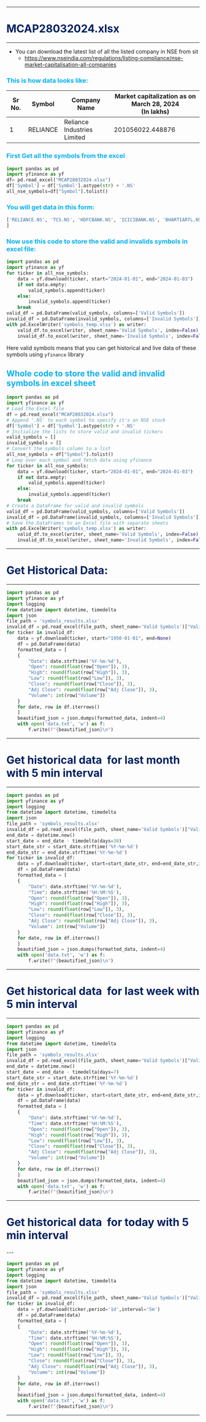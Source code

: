 


---
# <span style="color:rgb(0, 32, 96)">MCAP28032024.xlsx</span> 

---

- You can download the latest list of all the listed company in NSE from sit
	- https://www.nseindia.com/regulations/listing-compliance/nse-market-capitalisation-all-companies

### <span style="color:rgb(0, 176, 240)">This is how data looks like:</span>

| Sr No. | Symbol   | Company Name                | Market capitalization as on March 28, 2024<br>(In lakhs) |
| ------ | -------- | --------------------------- | -------------------------------------------------------- |
| 1      | RELIANCE | Reliance Industries Limited | 201056022.448876                                         |

### <span style="color:rgb(0, 176, 240)">First Get all the symbols from the excel</span>

```python
import pandas as pd
import yfinance as yf
df= pd.read_excel("MCAP28032024.xlsx")
df['Symbol'] = df['Symbol'].astype(str) + '.NS'
all_nse_symbols=df["Symbol"].tolist()
```


### <span style="color:rgb(0, 176, 240)">You will get data in this form:</span>

```python
['RELIANCE.NS', 'TCS.NS', 'HDFCBANK.NS', 'ICICIBANK.NS', 'BHARTIARTL.NS', 'SBIN.NS', 'INFY.NS', 'LICI.NS', 'ITC.NS', 'HINDUNILVR.NS', 'LT.NS', 'BAJFINANCE.NS', 'HCLTECH.NS', 'MARUTI.NS', 'SUNPHARMA.NS', 'ADANIENT.NS', 'KOTAKBANK.NS', 'TITAN.NS', 'ONGC.NS', 'TATAMOTORS.NS', 'NTPC.NS', 'AXISBANK.NS', 'DMART.NS', 'ADANIGREEN.NS', 'ADANIPORTS.NS', 'ULTRACEMCO.NS', 'ASIANPAINT.NS', 'COALINDIA.NS', 'BAJAJFINSV.NS', 'BAJAJ-AUTO.NS', 'POWERGRID.NS', 'NESTLEIND.NS', 'WIPRO.NS', 'M&M.NS', 'IOC.NS', 'JIOFIN.NS', 'HAL.NS', 'DLF.NS', 'ADANIPOWER.NS', 'JSWSTEEL.NS', 'TATASTEEL.NS', 'SIEMENS.NS', 'IRFC.NS', 'VBL.NS'
]
```


### <span style="color:rgb(0, 176, 240)">Now use this code to store the valid and invalids symbols in excel file:</span>

```python
import pandas as pd
import yfinance as yf
for ticker in all_nse_symbols:
    data = yf.download(ticker, start="2024-01-01", end="2024-01-03")
    if not data.empty:
        valid_symbols.append(ticker)
    else:
        invalid_symbols.append(ticker)
    break
valid_df = pd.DataFrame(valid_symbols, columns=['Valid Symbols'])
invalid_df = pd.DataFrame(invalid_symbols, columns=['Invalid Symbols'])
with pd.ExcelWriter('symbols_temp.xlsx') as writer:
    valid_df.to_excel(writer, sheet_name='Valid Symbols', index=False)
    invalid_df.to_excel(writer, sheet_name='Invalid Symbols', index=False)
```
Here valid symbols means that you can get historical and live data of these symbols using `yfinance` library 


## <span style="color:rgb(0, 176, 240)">Whole code to store the valid and invalid symbols in excel sheet</span>

```python
import pandas as pd
import yfinance as yf
# Load the Excel file
df = pd.read_excel("MCAP28032024.xlsx")
# Append '.NS' to each symbol to specify it's an NSE stock
df['Symbol'] = df['Symbol'].astype(str) + '.NS'
# Initialize the lists to store valid and invalid tickers
valid_symbols = []
invalid_symbols = []
# Convert the symbols column to a list
all_nse_symbols = df["Symbol"].tolist()
# Loop over each symbol and fetch data using yfinance
for ticker in all_nse_symbols:
    data = yf.download(ticker, start="2024-01-01", end="2024-01-03")
    if not data.empty:
        valid_symbols.append(ticker)
    else:
        invalid_symbols.append(ticker)
    break
# Create a DataFrame for valid and invalid symbols
valid_df = pd.DataFrame(valid_symbols, columns=['Valid Symbols'])
invalid_df = pd.DataFrame(invalid_symbols, columns=['Invalid Symbols'])
# Save the DataFrames to an Excel file with separate sheets
with pd.ExcelWriter('symbols_temp.xlsx') as writer:
    valid_df.to_excel(writer, sheet_name='Valid Symbols', index=False)
    invalid_df.to_excel(writer, sheet_name='Invalid Symbols', index=False)
```

---
# <span style="color:rgb(0, 32, 96)">Get Historical Data:</span>
---

```python
import pandas as pd
import yfinance as yf
import logging
from datetime import datetime, timedelta
import json
file_path = 'symbols_results.xlsx'
invalid_df = pd.read_excel(file_path, sheet_name='Valid Symbols')["Valid Symbols"].tolist()
for ticker in invalid_df:
    data = yf.download(ticker, start="1950-01-01", end=None)
    df = pd.DataFrame(data)
    formatted_data = [
    {
        "Date": date.strftime('%Y-%m-%d'),
        "Open": round(float(row["Open"]), 3),
        "High": round(float(row["High"]), 3),
        "Low": round(float(row["Low"]), 3),
        "Close": round(float(row["Close"]), 3),
        "Adj Close": round(float(row["Adj Close"]), 3),
        "Volume": int(row["Volume"])
    }
    for date, row in df.iterrows()
    ]
    beautified_json = json.dumps(formatted_data, indent=4)
    with open('data.txt', 'w') as f:
        f.write(f"{beautified_json}\n")
```

---
# <span style="color:rgb(0, 32, 96)">Get historical data  for last month with 5 min interval</span>
---

```python
import pandas as pd
import yfinance as yf
import logging
from datetime import datetime, timedelta
import json
file_path = 'symbols_results.xlsx'
invalid_df = pd.read_excel(file_path, sheet_name='Valid Symbols')["Valid Symbols"].tolist()
end_date = datetime.now()
start_date = end_date - timedelta(days=30)
start_date_str = start_date.strftime('%Y-%m-%d')
end_date_str = end_date.strftime('%Y-%m-%d')
for ticker in invalid_df:
    data = yf.download(ticker, start=start_date_str, end=end_date_str,interval='5m')
    df = pd.DataFrame(data)
    formatted_data = [
    {
        "Date": date.strftime('%Y-%m-%d'),
        "Time": date.strftime('%H:%M:%S'),
        "Open": round(float(row["Open"]), 3),
        "High": round(float(row["High"]), 3),
        "Low": round(float(row["Low"]), 3),
        "Close": round(float(row["Close"]), 3),
        "Adj Close": round(float(row["Adj Close"]), 3),
        "Volume": int(row["Volume"])
    }
    for date, row in df.iterrows()
    ]
    beautified_json = json.dumps(formatted_data, indent=4)
    with open('data.txt', 'w') as f:
        f.write(f"{beautified_json}\n")
```

---
# <span style="color:rgb(0, 32, 96)">Get historical data  for last week with 5 min interval</span>
---

```python
import pandas as pd
import yfinance as yf
import logging
from datetime import datetime, timedelta
import json
file_path = 'symbols_results.xlsx'
invalid_df = pd.read_excel(file_path, sheet_name='Valid Symbols')["Valid Symbols"].tolist()
end_date = datetime.now()
start_date = end_date - timedelta(days=7)
start_date_str = start_date.strftime('%Y-%m-%d')
end_date_str = end_date.strftime('%Y-%m-%d')
for ticker in invalid_df:
    data = yf.download(ticker, start=start_date_str, end=end_date_str,interval='5m')
    df = pd.DataFrame(data)
    formatted_data = [
    {
        "Date": date.strftime('%Y-%m-%d'),
        "Time": date.strftime('%H:%M:%S'),
        "Open": round(float(row["Open"]), 3),
        "High": round(float(row["High"]), 3),
        "Low": round(float(row["Low"]), 3),
        "Close": round(float(row["Close"]), 3),
        "Adj Close": round(float(row["Adj Close"]), 3),
        "Volume": int(row["Volume"])
    }
    for date, row in df.iterrows()
    ]
    beautified_json = json.dumps(formatted_data, indent=4)
    with open('data.txt', 'w') as f:
        f.write(f"{beautified_json}\n")
```

---
# <span style="color:rgb(0, 32, 96)"> Get historical data  for today with 5 min interval
</span>
---

```python
import pandas as pd
import yfinance as yf
import logging
from datetime import datetime, timedelta
import json
file_path = 'symbols_results.xlsx'
invalid_df = pd.read_excel(file_path, sheet_name='Valid Symbols')["Valid Symbols"].tolist()
for ticker in invalid_df:
    data = yf.download(ticker,period='1d',interval='5m')
    df = pd.DataFrame(data)
    formatted_data = [
    {
        "Date": date.strftime('%Y-%m-%d'),
        "Time": date.strftime('%H:%M:%S'),
        "Open": round(float(row["Open"]), 3),
        "High": round(float(row["High"]), 3),
        "Low": round(float(row["Low"]), 3),
        "Close": round(float(row["Close"]), 3),
        "Adj Close": round(float(row["Adj Close"]), 3),
        "Volume": int(row["Volume"])
    }
    for date, row in df.iterrows()
    ]
    beautified_json = json.dumps(formatted_data, indent=4)
    with open('data.txt', 'w') as f:
        f.write(f"{beautified_json}\n")
```

---
